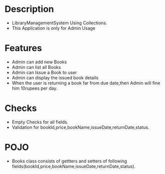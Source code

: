 # Description
  - LibraryManagementSystem Using Collections.
  - This Application is only for Admin Usage
# Features
  - Admin can add new Books
  - Admin can list all Books 
  - Admin can Issue a Book to user
  - Admin can display the issued book details
  - When the user is returning a book far from due date,then Admin will fine him 10rupees per day.
# Checks
  - Empty Checks for all fields.
  - Validation for bookId,price,bookName,issueDate,returnDate,status.
# POJO
  - Books class consists of gettters and setters of following fields(bookId,price,bookName,issueDate,returnDate,status).
